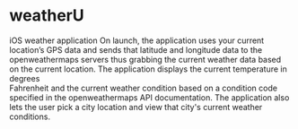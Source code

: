 # weatherU
iOS weather application 
On launch, the application uses your current location’s GPS data and sends that latitude and longitude data to the openweathermaps 
servers thus grabbing the current weather data based on the current location. The application displays the current temperature in degrees  
Fahrenheit and the current weather condition based on a condition code specified in the openweathermaps API documentation. The application
also lets the user pick a city location and view that city's current weather conditions.
